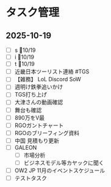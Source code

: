 # タスク管理

## 2025-10-19


- [ ] s 📅10/19
- [ ] i 📅10/19
- [ ] t 📅10/19
- [ ] 近畿日本ツーリスト連絡 #TGS 
- [ ] 【雑務】 LoL Discord SoW
- [ ] 週明け鉄拳追いかけ
- [ ] TGS打ち上げ
- [ ] 大津さんの動画確認
- [ ] 舞台も確認
- [ ] 890万をV最
- [ ] RGOガントチャート
- [ ] RGOのブリーフィング資料
- [ ] 中国 見積もり更新
- [ ] GALEON 
	- [ ] 市場分析
	- [ ] ビジネスモデル等カヤックに聞く 
- [ ] OW2 JP 11月のイベントスケジュール
- [ ] テストタスク
